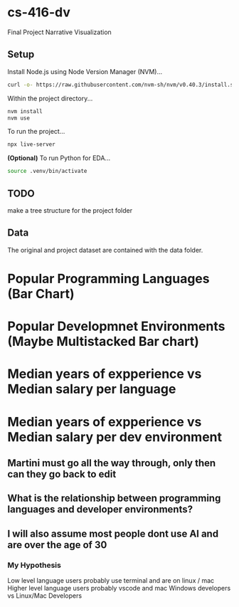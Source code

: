 # cs-416-dv

Final Project Narrative Visualization

## Setup

Install Node.js using Node Version Manager (NVM)...

```sh
curl -o- https://raw.githubusercontent.com/nvm-sh/nvm/v0.40.3/install.sh | bash
```

Within the project directory...

```sh
nvm install
nvm use
```

To run the project...

```sh
npx live-server
```

**(Optional)** To run Python for EDA...

```sh
source .venv/bin/activate
```

## TODO

make a tree structure for the project folder

## Data

The original and project dataset are contained with the data folder.

# Popular Programming Languages (Bar Chart)

# Popular Developmnet Environments (Maybe Multistacked Bar chart)

# Median years of expperience vs Median salary per language

# Median years of expperience vs Median salary per dev environment

## Martini must go all the way through, only then can they go back to edit

## What is the relationship between programming languages and developer environments?

## I will also assume most people dont use AI and are over the age of 30

### My Hypothesis

Low level language users probably use terminal and are on linux / mac
Higher level language users probably vscode and mac
Windows developers vs Linux/Mac Developers
